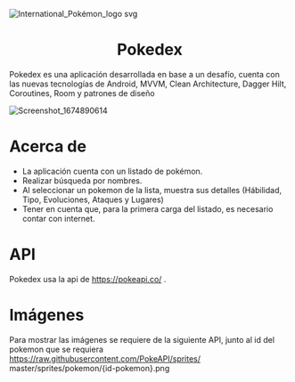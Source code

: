 ![International_Pokémon_logo svg](https://user-images.githubusercontent.com/49561761/215253157-c19bc9db-fabb-41e9-aa26-0819744f1730.png)

<h1 align="center">
Pokedex
</h1>

Pokedex es una aplicación desarrollada en base a un desafío, cuenta con las nuevas tecnologías de Android, MVVM, Clean Architecture, Dagger Hilt, Coroutines, Room y patrones de diseño

![Screenshot_1674890614](https://user-images.githubusercontent.com/49561761/215253448-f91871a6-37f5-4a3e-a5cd-78667352c5af.png)

# Acerca de

<ul>
  <li>La aplicación cuenta con un listado de pokémon.</li>
  <li>Realizar búsqueda por nombres.</li>
  <li>Al seleccionar un pokemon de la lista, muestra sus detalles (Hábilidad, Tipo, Evoluciones, Ataques y Lugares)</li>
  <li>Tener en cuenta que, para la primera carga del listado, es necesario contar con internet.</li>
</ul>



# API

Pokedex usa la api de https://pokeapi.co/ .

# Imágenes

Para mostrar las imágenes se requiere de la siguiente API, junto al id del pokemon que se requiera
https://raw.githubusercontent.com/PokeAPI/sprites/ master/sprites/pokemon/{id-pokemon}.png
